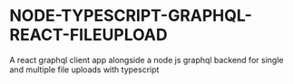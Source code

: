 # NODE-TYPESCRIPT-GRAPHQL-REACT-FILEUPLOAD

A react graphql client app alongside a node js graphql backend for single and multiple file uploads with typescript 
